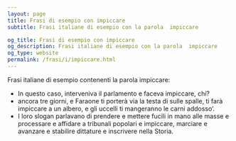 ```yaml
---
layout: page
title: Frasi di esempio con impiccare 
subtitle: Frasi italiane di esempio con la parola  impiccare

og_title: Frasi di esempio con impiccare 
og_description: Frasi italiane di esempio con la parola  impiccare
og_type: website
permalink: /frasi/i/impiccare.html
---
```


Frasi italiane di esempio contenenti la parola impiccare:


- In questo caso, interveniva il parlamento e faceva impiccare, chi?
- ancora tre giorni, e Faraone ti porterà via la testa di sulle spalle, ti farà impiccare a un albero, e gli uccelli ti mangeranno le carni addosso’.
- I loro slogan parlavano di prendere e mettere fucili in mano alle masse e processare e affidare a tribunali popolari e impiccare, marciare e avanzare e stabilire dittature e inscrivere nella Storia.
